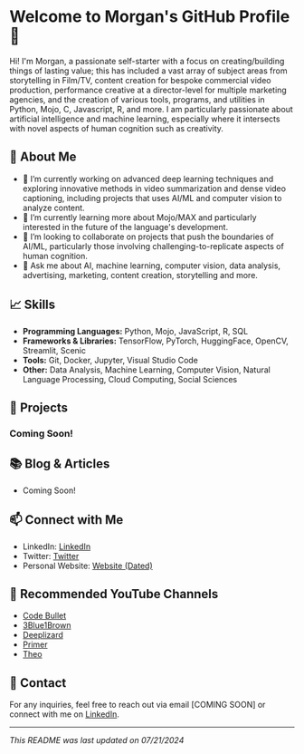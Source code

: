# Welcome to Morgan's GitHub Profile 👋

<!--
![Profile Banner](https://your-image-url.com/banner.png)
-->

Hi! I'm Morgan, a passionate self-starter with a focus on creating/building things of lasting value; this has included a vast array of subject areas from storytelling in Film/TV, content creation for bespoke commercial video production, performance creative at a director-level for multiple marketing agencies, and the creation of various tools, programs, and utilities in Python, Mojo, C, Javascript, R, and more. I am particularly passionate about artificial intelligence and machine learning, especially where it intersects with novel aspects of human cognition such as creativity.

## 🌟 About Me

- 🔭 I’m currently working on advanced deep learning techniques and exploring innovative methods in video summarization and dense video captioning, including projects that uses AI/ML and computer vision to analyze content.
- 🌱 I’m currently learning more about Mojo/MAX and particularly interested in the future of the language's development.
- 👯 I’m looking to collaborate on projects that push the boundaries of AI/ML, particularly those involving challenging-to-replicate aspects of human cognition.
- 💬 Ask me about AI, machine learning, computer vision, data analysis, advertising, marketing, content creation, storytelling and more.
<!--
- 📫 How to reach me: [your.email@example.com](mailto:your.email@example.com)
-->

## 📈 Skills

- **Programming Languages:** Python, Mojo, JavaScript, R, SQL
- **Frameworks & Libraries:** TensorFlow, PyTorch, HuggingFace, OpenCV, Streamlit, Scenic
- **Tools:** Git, Docker, Jupyter, Visual Studio Code
- **Other:** Data Analysis, Machine Learning, Computer Vision, Natural Language Processing, Cloud Computing, Social Sciences

## 📂 Projects

### Coming Soon!

## 📚 Blog & Articles

- Coming Soon!

## 📫 Connect with Me

- LinkedIn: [LinkedIn](https://linkedin.com/in/morgantitcher)
- Twitter: [Twitter](https://twitter.com/MorganTitcher)
- Personal Website: [Website (Dated)](https://morgantitcher.com)

## 🎥 Recommended YouTube Channels

- [Code Bullet](https://www.youtube.com/@CodeBullet)
- [3Blue1Brown](https://www.youtube.com/@3blue1brown)
- [Deeplizard](https://www.youtube.com/@deeplizard)
- [Primer](https://www.youtube.com/@PrimerBlobs)
- [Theo](https://www.youtube.com/@t3dotgg)

## 💬 Contact

For any inquiries, feel free to reach out via email [COMING SOON] or connect with me on [LinkedIn](https://www.linkedin.com/in/MorganTitcher/).

---

*This README was last updated on 07/21/2024*



<!--
**MorganTitcher/MorganTitcher** is a ✨ _special_ ✨ repository because its `README.md` (this file) appears on your GitHub profile.

Here are some ideas to get you started:

- 🔭 I’m currently working on ...
- 🌱 I’m currently learning ...
- 👯 I’m looking to collaborate on ...
- 🤔 I’m looking for help with ...
- 💬 Ask me about ...
- 📫 How to reach me: ...
- 😄 Pronouns: ...
- ⚡ Fun fact: ...
-->
